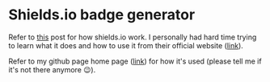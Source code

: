 # Shields.io badge generator

Refer to [this](http://localhost:4000/2018/10/09/how-generate-badges.html) post for how shields.io work. I personally had hard time trying to learn what it does and how to use it from their official website ([link](https://shields.io/#/)).

Refer to my github page home page ([link](http://localhost:4000/)) for how it's used (please tell me if it's not there anymore 😉).
